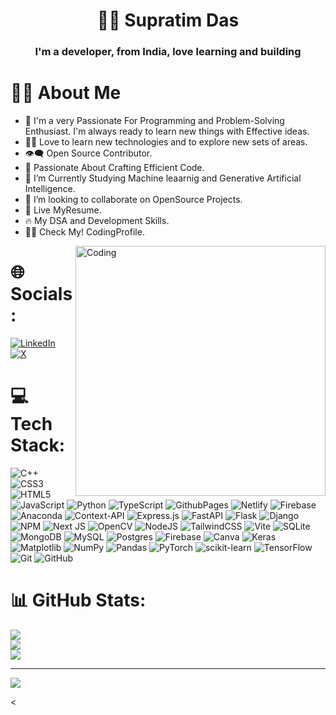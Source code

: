 <!-- [![MasterHead](https://1.bp.blogspot.com/-7A4WynwLsM...)](https://SupratimDas20.io)
<h1 align="left">Hi 👋! My name is Supratim Das and I'm a developer, from India</h2> -->

<h1 align="center">👨‍💻 Supratim Das </h1>
<h3 align="center">I'm a developer, from India, love learning and building</h3>

# 🙋‍♂️ About Me

<ul>

<li>🥋 I'm a very Passionate For Programming and Problem-Solving Enthusiast. I'm always     ready to learn new things with Effective ideas.</li>
<li>👨‍💻 Love to learn new technologies and to explore new sets of areas.</li>
<li>👁‍🗨 Open Source Contributor.</li>
<li>🚀 Passionate About Crafting Efficient Code.</li>
<li>📘 I’m Currently Studying Machine leaarnig and Generative Artificial Intelligence.</li>
<li>👯 I’m looking to collaborate on OpenSource Projects.</li>
<li>📔 Live MyResume.</li>
<li>🔥 My DSA and Development Skills.</li>
<li>👨‍💻 Check My! CodingProfile.</li>
</ul>

<img align="right" alt="Coding" width="400" src="https://www.google.com/imgres?q=animaated%20ci%3Doding%20gif&imgurl=https%3A%2F%2Fforum.radxa.com%2Fuploads%2Fdefault%2Foriginal%2F2X%2F0%2F0700553091f087b04779ef2444f081ad45b24dc2.gif&imgrefurl=https%3A%2F%2Fforum.radxa.com%2Ft%2Farmbian-the-best-arm-framework%2F14979&docid=SG30--LfEudNrM&tbnid=lOVHfmlB5VxehM&vet=12ahUKEwjz7sur45-IAxUycGwGHc0cAWUQM3oECCMQAA..i&w=1920&h=597&hcb=2&ved=2ahUKEwjz7sur45-IAxUycGwGHc0cAWUQM3oECCMQAA">

# 🌐 Socials:

[![LinkedIn](https://img.shields.io/badge/LinkedIn-%230077B5.svg?logo=linkedin&logoColor=white)](https://linkedin.com/in/https://www.linkedin.com/in/supratimdas20/) [![X](https://img.shields.io/badge/X-black.svg?logo=X&logoColor=white)](https://x.com/https://twitter.com/supratimdaswork)

# 💻 Tech Stack:

![C++](https://img.shields.io/badge/c++-%2300599C.svg?style=plastic&logo=c%2B%2B&logoColor=white) ![CSS3](https://img.shields.io/badge/css3-%231572B6.svg?style=plastic&logo=css3&logoColor=white) ![HTML5](https://img.shields.io/badge/html5-%23E34F26.svg?style=plastic&logo=html5&logoColor=white) ![JavaScript](https://img.shields.io/badge/javascript-%23323330.svg?style=plastic&logo=javascript&logoColor=%23F7DF1E) ![Python](https://img.shields.io/badge/python-3670A0?style=plastic&logo=python&logoColor=ffdd54) ![TypeScript](https://img.shields.io/badge/typescript-%23007ACC.svg?style=plastic&logo=typescript&logoColor=white) ![GithubPages](https://img.shields.io/badge/github%20pages-121013?style=plastic&logo=github&logoColor=white) ![Netlify](https://img.shields.io/badge/netlify-%23000000.svg?style=plastic&logo=netlify&logoColor=#00C7B7) ![Firebase](https://img.shields.io/badge/firebase-%23039BE5.svg?style=plastic&logo=firebase) ![Anaconda](https://img.shields.io/badge/Anaconda-%2344A833.svg?style=plastic&logo=anaconda&logoColor=white) ![Context-API](https://img.shields.io/badge/Context--Api-000000?style=plastic&logo=react) ![Express.js](https://img.shields.io/badge/express.js-%23404d59.svg?style=plastic&logo=express&logoColor=%2361DAFB) ![FastAPI](https://img.shields.io/badge/FastAPI-005571?style=plastic&logo=fastapi) ![Flask](https://img.shields.io/badge/flask-%23000.svg?style=plastic&logo=flask&logoColor=white) ![Django](https://img.shields.io/badge/django-%23092E20.svg?style=plastic&logo=django&logoColor=white) ![NPM](https://img.shields.io/badge/NPM-%23CB3837.svg?style=plastic&logo=npm&logoColor=white) ![Next JS](https://img.shields.io/badge/Next-black?style=plastic&logo=next.js&logoColor=white) ![OpenCV](https://img.shields.io/badge/opencv-%23white.svg?style=plastic&logo=opencv&logoColor=white) ![NodeJS](https://img.shields.io/badge/node.js-6DA55F?style=plastic&logo=node.js&logoColor=white) ![TailwindCSS](https://img.shields.io/badge/tailwindcss-%2338B2AC.svg?style=plastic&logo=tailwind-css&logoColor=white) ![Vite](https://img.shields.io/badge/vite-%23646CFF.svg?style=plastic&logo=vite&logoColor=white) ![SQLite](https://img.shields.io/badge/sqlite-%2307405e.svg?style=plastic&logo=sqlite&logoColor=white) ![MongoDB](https://img.shields.io/badge/MongoDB-%234ea94b.svg?style=plastic&logo=mongodb&logoColor=white) ![MySQL](https://img.shields.io/badge/mysql-4479A1.svg?style=plastic&logo=mysql&logoColor=white) ![Postgres](https://img.shields.io/badge/postgres-%23316192.svg?style=plastic&logo=postgresql&logoColor=white) ![Firebase](https://img.shields.io/badge/firebase-a08021?style=plastic&logo=firebase&logoColor=ffcd34) ![Canva](https://img.shields.io/badge/Canva-%2300C4CC.svg?style=plastic&logo=Canva&logoColor=white) ![Keras](https://img.shields.io/badge/Keras-%23D00000.svg?style=plastic&logo=Keras&logoColor=white) ![Matplotlib](https://img.shields.io/badge/Matplotlib-%23ffffff.svg?style=plastic&logo=Matplotlib&logoColor=black) ![NumPy](https://img.shields.io/badge/numpy-%23013243.svg?style=plastic&logo=numpy&logoColor=white) ![Pandas](https://img.shields.io/badge/pandas-%23150458.svg?style=plastic&logo=pandas&logoColor=white) ![PyTorch](https://img.shields.io/badge/PyTorch-%23EE4C2C.svg?style=plastic&logo=PyTorch&logoColor=white) ![scikit-learn](https://img.shields.io/badge/scikit--learn-%23F7931E.svg?style=plastic&logo=scikit-learn&logoColor=white) ![TensorFlow](https://img.shields.io/badge/TensorFlow-%23FF6F00.svg?style=plastic&logo=TensorFlow&logoColor=white) ![Git](https://img.shields.io/badge/git-%23F05033.svg?style=plastic&logo=git&logoColor=white) ![GitHub](https://img.shields.io/badge/github-%23121011.svg?style=plastic&logo=github&logoColor=white)

# 📊 GitHub Stats:

![](https://github-readme-stats.vercel.app/api?username=SupratimDas20&theme=default&hide_border=false&include_all_commits=false&count_private=false)<br/>
![](https://github-readme-streak-stats.herokuapp.com/?user=SupratimDas20&theme=default&hide_border=false)<br/>
![](https://github-readme-stats.vercel.app/api/top-langs/?username=SupratimDas20&theme=default&hide_border=false&include_all_commits=false&count_private=false&layout=compact)

---

[![](https://visitcount.itsvg.in/api?id=SupratimDas20&icon=0&color=0)](https://visitcount.itsvg.in)

<
